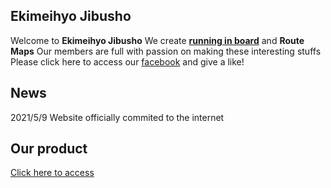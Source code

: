 ## Ekimeihyo Jibusho

Welcome to **Ekimeihyo Jibusho**
We create [**running in board**](https://en.wikipedia.org/wiki/Running_in_board) and **Route Maps**
Our members are full with passion on making these interesting stuffs
Please click here to access our [facebook](https://www.facebook.com/%E9%A7%85%E5%90%8D%E6%A8%99%E4%BA%8B%E5%8B%99%E6%89%80-Ekimeihyo-Jimusho-105217765072679) and give a like! 

## News
2021/5/9 Website officially commited to the internet

## Our product
[Click here to access](https://drive.google.com/drive/folders/1edSdDO7_BQoADa2BJ52MEDZdbVU0FuQm?usp=sharing)
